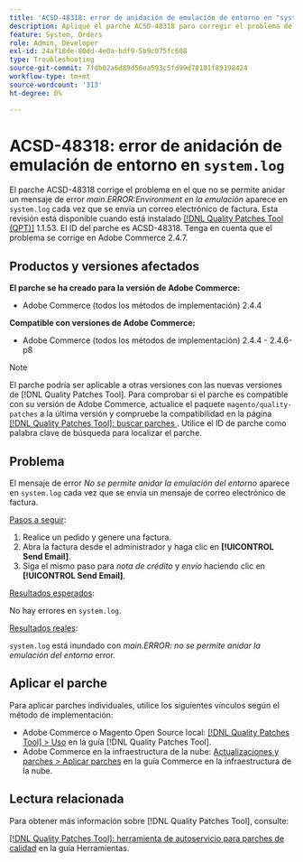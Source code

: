 ```yaml
---
title: 'ACSD-48318: error de anidación de emulación de entorno en "system.log"'
description: Aplique el parche ACSD-48318 para corregir el problema de Adobe Commerce donde aparece un mensaje de error *main.ERROR:No se permite el anidamiento de emulación de entorno* en "system.log" cada vez que se envía un correo electrónico de factura.
feature: System, Orders
role: Admin, Developer
exl-id: 24af18de-80dd-4e0a-bdf9-5b9c075fc608
type: Troubleshooting
source-git-commit: 7fdb02a6d89d50ea593c5fd99d78101f89198424
workflow-type: tm+mt
source-wordcount: '313'
ht-degree: 0%

---
```


# ACSD-48318: error de anidación de emulación de entorno en `system.log`

El parche ACSD-48318 corrige el problema en el que no se permite anidar un mensaje de error *main.ERROR:Environment en la emulación* aparece en `system.log` cada vez que se envía un correo electrónico de factura. Esta revisión está disponible cuando está instalado [[!DNL Quality Patches Tool (QPT)]](/help/tools/quality-patches-tool/quality-patches-tool-to-self-serve-quality-patches.md) 1.1.53. El ID del parche es ACSD-48318. Tenga en cuenta que el problema se corrige en Adobe Commerce 2.4.7.

## Productos y versiones afectados

**El parche se ha creado para la versión de Adobe Commerce:**

* Adobe Commerce (todos los métodos de implementación) 2.4.4

**Compatible con versiones de Adobe Commerce:**

* Adobe Commerce (todos los métodos de implementación) 2.4.4 - 2.4.6-p8

>[!NOTE]
>
>El parche podría ser aplicable a otras versiones con las nuevas versiones de [!DNL Quality Patches Tool]. Para comprobar si el parche es compatible con su versión de Adobe Commerce, actualice el paquete `magento/quality-patches` a la última versión y compruebe la compatibilidad en la página [[!DNL Quality Patches Tool]: buscar parches ](https://experienceleague.adobe.com/tools/commerce-quality-patches/index.html). Utilice el ID de parche como palabra clave de búsqueda para localizar el parche.

## Problema

El mensaje de error *No se permite anidar la emulación del entorno* aparece en `system.log` cada vez que se envía un mensaje de correo electrónico de factura.

<u>Pasos a seguir</u>:

1. Realice un pedido y genere una factura.
1. Abra la factura desde el administrador y haga clic en **[!UICONTROL Send Email]**.
1. Siga el mismo paso para *nota de crédito* y *envío* haciendo clic en **[!UICONTROL Send Email]**.

<u>Resultados esperados</u>:

No hay errores en `system.log`.

<u>Resultados reales</u>:

`system.log` está inundado con *main.ERROR: no se permite anidar la emulación del entorno* error.

## Aplicar el parche

Para aplicar parches individuales, utilice los siguientes vínculos según el método de implementación:

* Adobe Commerce o Magento Open Source local: [[!DNL Quality Patches Tool] > Uso](/help/tools/quality-patches-tool/usage.md) en la guía [!DNL Quality Patches Tool].
* Adobe Commerce en la infraestructura de la nube: [Actualizaciones y parches > Aplicar parches](https://experienceleague.adobe.com/docs/commerce-cloud-service/user-guide/develop/upgrade/apply-patches.html) en la guía Commerce en la infraestructura de la nube.

## Lectura relacionada

Para obtener más información sobre [!DNL Quality Patches Tool], consulte:

[[!DNL Quality Patches Tool]: herramienta de autoservicio para parches de calidad](/help/tools/quality-patches-tool/quality-patches-tool-to-self-serve-quality-patches.md) en la guía Herramientas.
